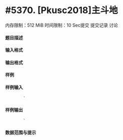 
# #5370. [Pkusc2018]主斗地
内存限制：512 MiB 时间限制：10 Sec提交 提交记录 讨论
#### 题目描述

#### 输入格式

#### 输出格式

#### 样例

#### 样例输入

			`
#### 样例输出

			`
#### 数据范围与提示

